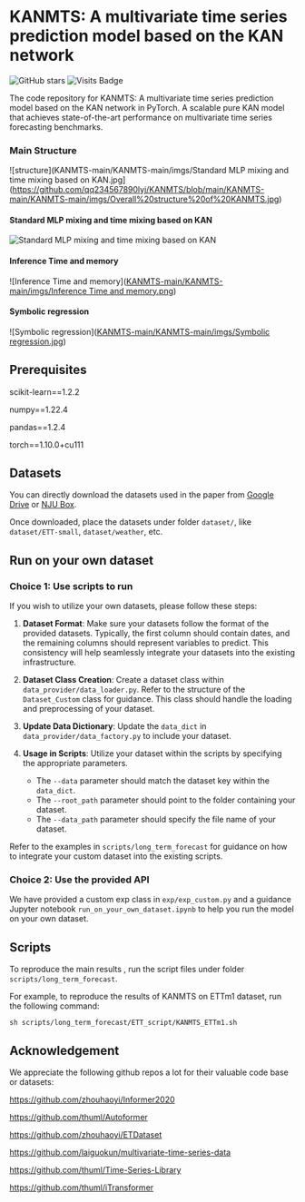 #  KANMTS: A multivariate time series prediction model based on the KAN network

![GitHub stars](https://img.shields.io/github/stars/Secilia-Cxy/SOFTS.svg) ![Visits Badge](https://badges.pufler.dev/visits/Secilia-Cxy/SOFTS)


The code repository for KANMTS: A multivariate time series prediction model based on the KAN network in PyTorch. A scalable pure KAN model that achieves state-of-the-art performance on multivariate time series forecasting benchmarks. 


### Main Structure

![structure](KANMTS-main/KANMTS-main/imgs/Standard MLP mixing and time mixing based on KAN.jpg](https://github.com/qq234567890lyj/KANMTS/blob/main/KANMTS-main/KANMTS-main/imgs/Overall%20structure%20of%20KANMTS.jpg)

#### Standard MLP mixing and time mixing based on KAN

![Standard MLP mixing and time mixing based on KAN](https://github.com/qq234567890lyj/KANMTS/blob/main/KANMTS-main/KANMTS-main/imgs/Standard%20MLP%20mixing%20and%20time%20mixing%20based%20on%20KAN.jpg)

#### Inference Time and memory

![Inference Time and memory]([KANMTS-main/KANMTS-main/imgs/Inference Time and memory.png](https://github.com/qq234567890lyj/KANMTS/blob/main/KANMTS-main/KANMTS-main/imgs/Inference%20Time%20and%20memory.png))

#### Symbolic regression

![Symbolic regression]([KANMTS-main/KANMTS-main/imgs/Symbolic regression.jpg](https://github.com/qq234567890lyj/KANMTS/blob/main/KANMTS-main/KANMTS-main/imgs/Symbolic%20regression.jpg))

## Prerequisites

scikit-learn==1.2.2

numpy==1.22.4

pandas==1.2.4

torch==1.10.0+cu111

## Datasets

You can directly download the datasets used in the paper from [Google Drive](https://drive.google.com/drive/folders/1QPM7MMKlzVffdzbGGkzARDuIqiYRed_f?usp=drive_link) or [NJU Box](https://box.nju.edu.cn/d/abc2bbd7cff6461eb4da/). 

Once downloaded, place the datasets under folder `dataset/`, like `dataset/ETT-small`, `dataset/weather`, etc.

## Run on your own dataset

### Choice 1: Use scripts to run
If you wish to utilize your own datasets, please follow these steps:

1. **Dataset Format**: Make sure your datasets follow the format of the provided datasets. Typically, the first column should contain dates, and the remaining columns should represent variables to predict. This consistency will help seamlessly integrate your datasets into the existing infrastructure.

2. **Dataset Class Creation**: Create a dataset class within `data_provider/data_loader.py`. Refer to the structure of the `Dataset_Custom` class for guidance. This class should handle the loading and preprocessing of your dataset.

3. **Update Data Dictionary**: Update the `data_dict` in `data_provider/data_factory.py` to include your dataset. 

4. **Usage in Scripts**: Utilize your dataset within the scripts by specifying the appropriate parameters. 
   - The `--data` parameter should match the dataset key within the `data_dict`.
   - The `--root_path` parameter should point to the folder containing your dataset.
   - The `--data_path` parameter should specify the file name of your dataset.

Refer to the examples in `scripts/long_term_forecast` for guidance on how to integrate your custom dataset into the existing scripts.

### Choice 2: Use the provided API
We have provided a custom exp class in `exp/exp_custom.py` and a guidance Jupyter notebook `run_on_your_own_dataset.ipynb` to help you run the model on your own dataset.

## Scripts

To reproduce the main results , run the script files under folder `scripts/long_term_forecast`.

For example, to reproduce the results of KANMTS on ETTm1 dataset, run the following command:

```sh scripts/long_term_forecast/ETT_script/KANMTS_ETTm1.sh```

## Acknowledgement

We appreciate the following github repos a lot for their valuable code base or datasets:

https://github.com/zhouhaoyi/Informer2020

https://github.com/thuml/Autoformer

https://github.com/zhouhaoyi/ETDataset

https://github.com/laiguokun/multivariate-time-series-data

https://github.com/thuml/Time-Series-Library

https://github.com/thuml/iTransformer


